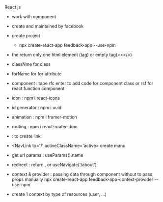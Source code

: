 React js 
- work with component
- create and maintained by facebook
- create project 
  -  npx create-react-app feedback-app --use-npm
- the return only one html element (tag) or empty tag(<></>)
- classNme for class
- forName for for attribute

- component : tape rfc enter to add code for component class or rsf for react function component
- icon : npm i react-icons

- id generator : npm i uuid
- animation : npm i framer-motion
- routing : npm i react-router-dom
- <Link to='/'/> : to create link
- <NavLink to='/'  activeClassName='active> create manu
- get url params : useParams().name
- redirect : return <Navigate to='/notFound'/>, or useNavigate('/about')

- context & provider :  passing data through component without to pass props manually
  npx create-react-app feedback-app-context-provider --use-npm

- create 1 context by type of resources (user, ...)
